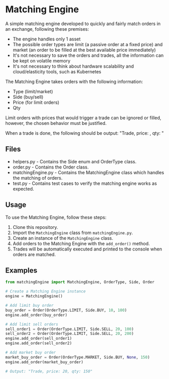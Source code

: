 # Matching Engine

A simple matching engine developed to quickly and fairly match orders in an exchange, following these premises:

- The engine handles only 1 asset
- The possible order types are limit (a passive order at a fixed price) and market (an order to be filled at the best available price immediately)
- It's not necessary to save the orders and trades, all the information can be kept on volatile memory
- It's not necessary to think about hardware scalability and cloud/elasticity tools, such as Kubernetes

The Matching Engine takes orders with the following information:

- Type (limit/market)
- Side (buy/sell)
- Price (for limit orders)
- Qty

Limit orders with prices that would trigger a trade can be ignored or filled, however, the chosen behavior must be justified.

When a trade is done, the following should be output: "Trade, price: <trade price>, qty: <shares>"

## Files
- helpers.py - Contains the Side enum and OrderType class.
- order.py - Contains the Order class.
- matchingEngine.py - Contains the MatchingEngine class which handles the matching of orders.
- test.py - Contains test cases to verify the matching engine works as expected.

## Usage

To use the Matching Engine, follow these steps:

1. Clone this repository.
3. Import the `MatchingEngine` class from `matchingEngine.py`.
4. Create an instance of the `MatchingEngine` class.
5. Add orders to the Matching Engine with the `add_order()` method.
6. Trades will be automatically executed and printed to the console when orders are matched.

## Examples

```python
from matchingEngine import MatchingEngine, OrderType, Side, Order

# Create a Matching Engine instance
engine = MatchingEngine()

# Add limit buy order
buy_order = Order(OrderType.LIMIT, Side.BUY, 10, 100)
engine.add_order(buy_order)

# Add limit sell orders
sell_order1 = Order(OrderType.LIMIT, Side.SELL, 20, 100)
sell_order2 = Order(OrderType.LIMIT, Side.SELL, 20, 200)
engine.add_order(sell_order1)
engine.add_order(sell_order2)

# Add market buy order
market_buy_order = Order(OrderType.MARKET, Side.BUY, None, 150)
engine.add_order(market_buy_order)

# Output: "Trade, price: 20, qty: 150"
